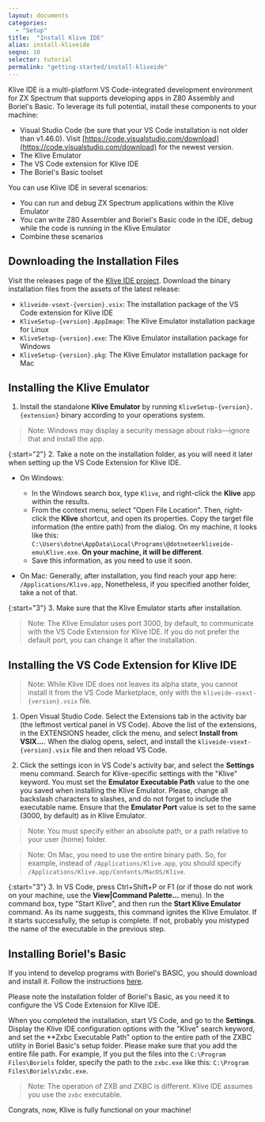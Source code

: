 ```yaml
---
layout: documents
categories: 
  - "Setup"
title:  "Install Klive IDE"
alias: install-kliveide
seqno: 10
selector: tutorial
permalink: "getting-started/install-kliveide"
---
```


Klive IDE is a multi-platform VS Code-integrated development environment for ZX Spectrum that supports developing apps in Z80 Assembly and Boriel's Basic. To leverage its full potential, install these components to your machine:

- Visual Studio Code (be sure that your VS Code installation is not older than v1.46.0). Visit [https://code.visualstudio.com/download](https://code.visualstudio.com/download) for the newest version.
- The Klive Emulator
- The VS Code extension for Klive IDE
- The Boriel's Basic toolset

You can use Klive IDE in several scenarios:

- You can run and debug ZX Spectrum applications within the Klive Emulator
- You can write Z80 Assembler and Boriel's Basic code in the IDE, debug while the code is running in the Klive Emulator
- Combine these scenarios

## Downloading the Installation Files

Visit the releases page of the [Klive IDE project](https://github.com/Dotneteer/kliveide/releases). Download the binary installation files from the assets of the latest release:

- `kliveide-vsext-{version}.vsix`: The installation package of the VS Code extension for Klive IDE
- `KliveSetup-{version}.AppImage`: The Klive Emulator installation package for Linux
- `KliveSetup-{version}.exe`: The Klive Emulator installation package for Windows
- `KliveSetup-{version}.pkg`: The Klive Emulator installation package for Mac

## Installing the Klive Emulator

1. Install the standalone **Klive Emulator** by running `KliveSetup-{version}.{extension}` binary according to your operations system.

> Note: Windows may display a security message about risks&mdash;ignore that and install the app.

{:start="2"}
2. Take a note on the installation folder, as you will need it later when setting up the VS Code Extension for Klive IDE.

* On Windows: 
  * In the Windows search box, type `Klive`, and right-click the **Klive** app within the results.
  * From the context menu, select "Open File Location". Then, right-click the **Klive** shortcut, and open its properties. Copy the target file information (the entire path) from the dialog. On my machine, it looks like this: `C:\Users\dotne\AppData\Local\Programs\@dotneteerkliveide-emu\Klive.exe`. **On your machine, it will be different**.
  * Save this information, as you need to use it soon.

* On Mac: Generally, after installation, you find reach your app here: `/Applications/Klive.app`, Nonetheless, if you specified another folder, take a not of that.

{:start="3"}
3. Make sure that the Klive Emulator starts after installation.

> Note: The Klive Emulator uses port 3000, by default, to communicate with the VS Code Extension for Klive IDE. If you do not prefer the default port, you can change it after the installation.

## Installing the VS Code Extension for Klive IDE

> Note: While Klive IDE does not leaves its alpha state, you cannot install it from the VS Code Marketplace, only with the `kliveide-vsext-{version}.vsix` file.

1. Open Visual Studio Code. Select the Extensions tab in the activity bar (the leftmost vertical panel in VS Code). Above the list of the extensions, in the EXTENSIONS header, click the menu, and select **Install from VSIX...**. When the dialog opens, select, and install the `kliveide-vsext-{version}.vsix` file and then reload VS Code.

2. Click the settings icon in VS Code's activity bar, and select the **Settings** menu command. Search for Klive-specific settings with the "Klive" keyword. You must set the **Emulator Executable Path** value to the one you saved when installing the Klive Emulator. Please, change all backslash characters to slashes, and do not forget to include the executable name. Ensure that the **Emulator Port** value is set to the same (3000, by default) as in Klive Emulator.

> Note: You must specify either an absolute path, or a path relative to your user (home) folder.

> Note: On Mac, you need to use the entire binary path. So, for example, instead of `/Applications/Klive.app`, you should specify `/Applications/Klive.app/Contents/MacOS/Klive`.

{:start="3"}
3. In VS Code, press Ctrl+Shift+P or F1 (or if those do not work on your machine, use the **View\|Command Palette...** menu). In the command box, type "Start Klive", and then run the **Start Klive Emulator** command. As its name suggests, this command ignites the Klive Emulator. If it starts successfully, the setup is complete. If not, probably you mistyped the name of the executable in the previous step.

## Installing Boriel's Basic

If you intend to develop programs with Boriel's BASIC, you should download and install it. Follow the instructions [here](https://zxbasic.readthedocs.io/en/latest/archive/).

Please note the installation folder of Boriel's Basic, as you need it to configure the VS Code Extension for Klive IDE.

When you completed the installation, start VS Code, and go to the **Settings**. Display the Klive IDE configuration options with the "Klive" search keyword, and set the **Zxbc Executable Path" option to the entire path of the ZXBC utility in Boriel Basic's setup folder. Please make sure that you add the entire file path. For example, If you put the files into the `C:\Program Files\Boriels` folder, specify the path to the `zxbc.exe` like this: `C:\Program Files\Boriels\zxbc.exe`.

> Note: The operation of ZXB and ZXBC is different. Klive IDE assumes you use the `zxbc` executable.

Congrats, now, Klive is fully functional on your machine!

